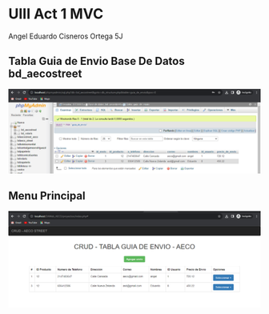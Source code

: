 # UIII Act 1 MVC 
Angel Eduardo Cisneros Ortega 5J

## Tabla Guia de Envio Base De Datos bd_aecostreet
![Tabla Guia de Envio](https://github.com/aecortega/UIII-Act-1-MVC-/blob/main/Captura%20de%20pantalla%202023-11-08%20123004.png)

## Menu Principal
![Tabla Guia de Envio](https://github.com/aecortega/UIII-Act-1-MVC-/blob/main/Captura%20de%20pantalla%202023-11-08%20123139.png)


